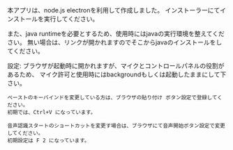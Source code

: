 本アプリは、node.js electronを利用して作成しました。
インストーラーにてインストールを実行してください。

また、java runtimeを必要とするため、使用時にはjavaの実行環境を整えてください。
無い場合は、リンクが開かれますのでそこからjavaのインストールをしてください。

設定:
	ブラウザが起動時に開かれますが、マイクとコントロールパネルの役割があるため、
	マイク許可と使用時にはbackgroundもしくは起動したままにして下さい。

	ペーストのキーバインドを変更している方は、ブラウザの貼り付け ボタン設定で登録してください。
	初期では、Ctrl+V になっています。
	
	音声認識スタートのショートカットを変更す場合は、ブラウザにて音声開始ボタン設定で変更してください。
	初期設定は F 2 になっています。
